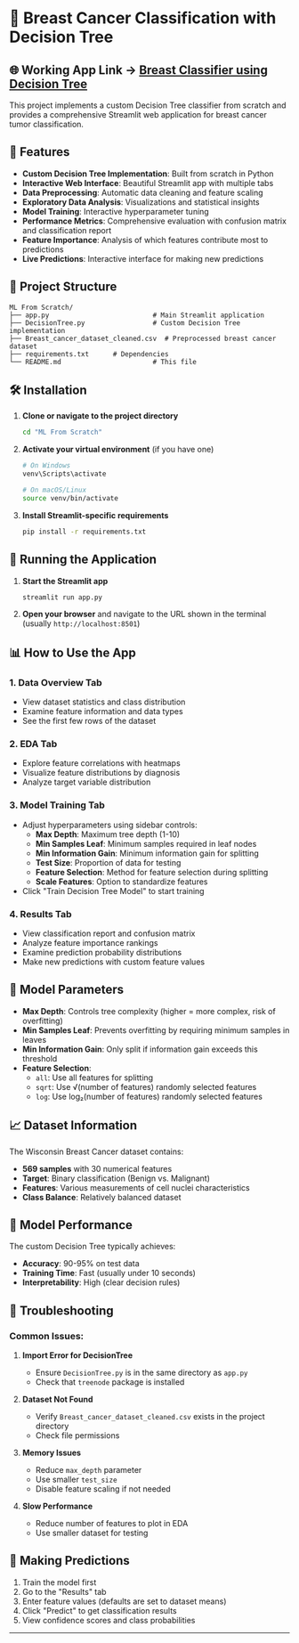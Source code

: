 # 🏥 Breast Cancer Classification with Decision Tree

## 🌐 Working App Link -> <a href='https://breast-cancer-classification-decision-tree.streamlit.app/'>Breast Classifier using Decision Tree</a>

This project implements a custom Decision Tree classifier from scratch and provides a comprehensive Streamlit web application for breast cancer tumor classification.

## 🚀 Features

- **Custom Decision Tree Implementation**: Built from scratch in Python
- **Interactive Web Interface**: Beautiful Streamlit app with multiple tabs
- **Data Preprocessing**: Automatic data cleaning and feature scaling
- **Exploratory Data Analysis**: Visualizations and statistical insights
- **Model Training**: Interactive hyperparameter tuning
- **Performance Metrics**: Comprehensive evaluation with confusion matrix and classification report
- **Feature Importance**: Analysis of which features contribute most to predictions
- **Live Predictions**: Interactive interface for making new predictions

## 📁 Project Structure

```
ML From Scratch/
├── app.py                          # Main Streamlit application
├── DecisionTree.py                 # Custom Decision Tree implementation
├── Breast_cancer_dataset_cleaned.csv  # Preprocessed breast cancer dataset   
├── requirements.txt      # Dependencies
└── README.md                       # This file
```

## 🛠️ Installation

1. **Clone or navigate to the project directory**
   ```bash
   cd "ML From Scratch"
   ```

2. **Activate your virtual environment** (if you have one)
   ```bash
   # On Windows
   venv\Scripts\activate
   
   # On macOS/Linux
   source venv/bin/activate
   ```

3. **Install Streamlit-specific requirements**
   ```bash
   pip install -r requirements.txt
   ```

## 🚀 Running the Application

1. **Start the Streamlit app**
   ```bash
   streamlit run app.py
   ```

2. **Open your browser** and navigate to the URL shown in the terminal (usually `http://localhost:8501`)

## 📊 How to Use the App

### 1. **Data Overview Tab**
- View dataset statistics and class distribution
- Examine feature information and data types
- See the first few rows of the dataset

### 2. **EDA Tab**
- Explore feature correlations with heatmaps
- Visualize feature distributions by diagnosis
- Analyze target variable distribution

### 3. **Model Training Tab**
- Adjust hyperparameters using sidebar controls:
  - **Max Depth**: Maximum tree depth (1-10)
  - **Min Samples Leaf**: Minimum samples required in leaf nodes
  - **Min Information Gain**: Minimum information gain for splitting
  - **Test Size**: Proportion of data for testing
  - **Feature Selection**: Method for feature selection during splitting
  - **Scale Features**: Option to standardize features
- Click "Train Decision Tree Model" to start training

### 4. **Results Tab**
- View classification report and confusion matrix
- Analyze feature importance rankings
- Examine prediction probability distributions
- Make new predictions with custom feature values

## 🔧 Model Parameters

- **Max Depth**: Controls tree complexity (higher = more complex, risk of overfitting)
- **Min Samples Leaf**: Prevents overfitting by requiring minimum samples in leaves
- **Min Information Gain**: Only split if information gain exceeds this threshold
- **Feature Selection**: 
  - `all`: Use all features for splitting
  - `sqrt`: Use √(number of features) randomly selected features
  - `log`: Use log₂(number of features) randomly selected features

## 📈 Dataset Information

The Wisconsin Breast Cancer dataset contains:
- **569 samples** with 30 numerical features
- **Target**: Binary classification (Benign vs. Malignant)
- **Features**: Various measurements of cell nuclei characteristics
- **Class Balance**: Relatively balanced dataset

## 🎯 Model Performance

The custom Decision Tree typically achieves:
- **Accuracy**: 90-95% on test data
- **Training Time**: Fast (usually under 10 seconds)
- **Interpretability**: High (clear decision rules)

## 🐛 Troubleshooting

### Common Issues:

1. **Import Error for DecisionTree**
   - Ensure `DecisionTree.py` is in the same directory as `app.py`
   - Check that `treenode` package is installed

2. **Dataset Not Found**
   - Verify `Breast_cancer_dataset_cleaned.csv` exists in the project directory
   - Check file permissions

3. **Memory Issues**
   - Reduce `max_depth` parameter
   - Use smaller `test_size`
   - Disable feature scaling if not needed

4. **Slow Performance**
   - Reduce number of features to plot in EDA
   - Use smaller dataset for testing

## 🔮 Making Predictions

1. Train the model first
2. Go to the "Results" tab
3. Enter feature values (defaults are set to dataset means)
4. Click "Predict" to get classification results
5. View confidence scores and class probabilities

---

